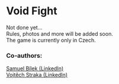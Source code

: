 # Void Fight
Not done yet...  
Rules, photos and more will be added soon.  
The game is currently only in Czech.

### Co-authors:
[Samuel Bílek (LinkedIn)](https://www.linkedin.com/in/samuel-b%C3%ADlek-7826a4236)  
[Vojtěch Straka (LinkedIn)](https://www.linkedin.com/in/vojt%C4%9Bch-struh%C3%A1r-27211b182)
